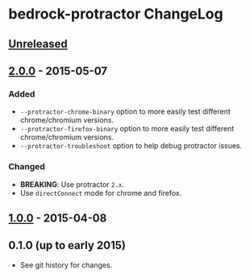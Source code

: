 # bedrock-protractor ChangeLog

## [Unreleased]

## [2.0.0] - 2015-05-07

### Added
- `--protractor-chrome-binary` option to more easily test different
  chrome/chromium versions.
- `--protractor-firefox-binary` option to more easily test different
  chrome/chromium versions.
- `--protractor-troubleshoot` option to help debug protractor issues.

### Changed
- **BREAKING**: Use protractor `2.x`.
- Use `directConnect` mode for chrome and firefox.

## [1.0.0] - 2015-04-08

## 0.1.0 (up to early 2015)

- See git history for changes.

[Unreleased]: https://github.com/digitalbazaar/bedrock-protractor/compare/2.0.0...HEAD
[2.0.0]: https://github.com/digitalbazaar/bedrock-protractor/compare/1.0.0...2.0.0
[1.0.0]: https://github.com/digitalbazaar/bedrock-protractor/compare/0.1.0...1.0.0
